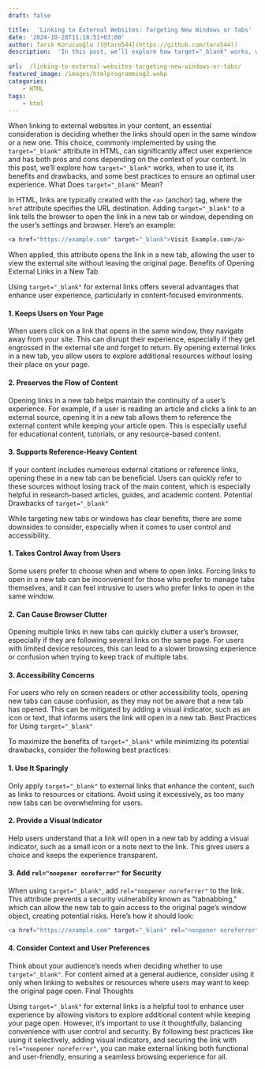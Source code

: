 ```yaml
---
draft: false

title:  'Linking to External Websites: Targeting New Windows or Tabs'
date: '2024-10-28T11:18:51+03:00'
author: Tarık Korucuoğlu ([@taro544](https://github.com/taro544))
description:  'In this post, we’ll explore how target="_blank" works, when to use it, its benefits and drawbacks, and some best practices to ensure an optimal user experience.' 
 
url:  /linking-to-external-websites-targeting-new-windows-or-tabs/
featured_image: /images/htmlprogramming2.webp
categories:
    - HTML
tags:
    - html
---
```



When linking to external websites in your content, an essential consideration is deciding whether the links should open in the same window or a new one. This choice, commonly implemented by using the `target="_blank"` attribute in HTML, can significantly affect user experience and has both pros and cons depending on the context of your content. In this post, we’ll explore how `target="_blank"` works, when to use it, its benefits and drawbacks, and some best practices to ensure an optimal user experience.
What Does `target="_blank"` Mean?



In HTML, links are typically created with the `<a>` (anchor) tag, where the `href` attribute specifies the URL destination. Adding `target="_blank"` to a link tells the browser to open the link in a new tab or window, depending on the user’s settings and browser. Here’s an example:


```bash
<a href="https://example.com" target="_blank">Visit Example.com</a>
```



When applied, this attribute opens the link in a new tab, allowing the user to view the external site without leaving the original page.
Benefits of Opening External Links in a New Tab



Using `target="_blank"` for external links offers several advantages that enhance user experience, particularly in content-focused environments.


#### 1. **Keeps Users on Your Page**



When users click on a link that opens in the same window, they navigate away from your site. This can disrupt their experience, especially if they get engrossed in the external site and forget to return. By opening external links in a new tab, you allow users to explore additional resources without losing their place on your page.


#### 2. **Preserves the Flow of Content**



Opening links in a new tab helps maintain the continuity of a user’s experience. For example, if a user is reading an article and clicks a link to an external source, opening it in a new tab allows them to reference the external content while keeping your article open. This is especially useful for educational content, tutorials, or any resource-based content.


#### 3. **Supports Reference-Heavy Content**



If your content includes numerous external citations or reference links, opening these in a new tab can be beneficial. Users can quickly refer to these sources without losing track of the main content, which is especially helpful in research-based articles, guides, and academic content.
Potential Drawbacks of `target="_blank"`



While targeting new tabs or windows has clear benefits, there are some downsides to consider, especially when it comes to user control and accessibility.


#### 1. **Takes Control Away from Users**



Some users prefer to choose when and where to open links. Forcing links to open in a new tab can be inconvenient for those who prefer to manage tabs themselves, and it can feel intrusive to users who prefer links to open in the same window.


#### 2. **Can Cause Browser Clutter**



Opening multiple links in new tabs can quickly clutter a user’s browser, especially if they are following several links on the same page. For users with limited device resources, this can lead to a slower browsing experience or confusion when trying to keep track of multiple tabs.


#### 3. **Accessibility Concerns**



For users who rely on screen readers or other accessibility tools, opening new tabs can cause confusion, as they may not be aware that a new tab has opened. This can be mitigated by adding a visual indicator, such as an icon or text, that informs users the link will open in a new tab.
Best Practices for Using `target="_blank"`



To maximize the benefits of `target="_blank"` while minimizing its potential drawbacks, consider the following best practices:


#### 1. **Use It Sparingly**



Only apply `target="_blank"` to external links that enhance the content, such as links to resources or citations. Avoid using it excessively, as too many new tabs can be overwhelming for users.


#### 2. **Provide a Visual Indicator**



Help users understand that a link will open in a new tab by adding a visual indicator, such as a small icon or a note next to the link. This gives users a choice and keeps the experience transparent.


#### 3. **Add `rel="noopener noreferrer"` for Security**



When using `target="_blank"`, add `rel="noopener noreferrer"` to the link. This attribute prevents a security vulnerability known as "tabnabbing," which can allow the new tab to gain access to the original page’s window object, creating potential risks. Here’s how it should look:


```bash
<a href="https://example.com" target="_blank" rel="noopener noreferrer">Visit Example.com</a>
```


#### 4. **Consider Context and User Preferences**



Think about your audience’s needs when deciding whether to use `target="_blank"`. For content aimed at a general audience, consider using it only when linking to websites or resources where users may want to keep the original page open.
Final Thoughts



Using `target="_blank"` for external links is a helpful tool to enhance user experience by allowing visitors to explore additional content while keeping your page open. However, it’s important to use it thoughtfully, balancing convenience with user control and security. By following best practices like using it selectively, adding visual indicators, and securing the link with `rel="noopener noreferrer"`, you can make external linking both functional and user-friendly, ensuring a seamless browsing experience for all.
